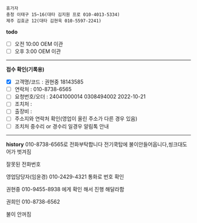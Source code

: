 ```
휴가자
충청 이태구 15~16(대타 김지원 프로 010-4013-5334)
제주 김효균 12(대타 김현욱 010-5597-2241)
```

**todo**
- [ ] 오전 10:00 OEM 이관 
- [ ] 오후 3:00 OEM 이관 
---
**접수 확인(기록용)**
- [x] 고객명/코드 : 권현중 18143585
- [ ] 연락처 : 010-8738-6565
- [ ] 요청번호/오더 : 24041000014  0308494002 2022-10-21
- [ ] 조치처 : 
- [ ] 출장비 : 
- [ ] 주소지와 연락처 확인(영업이 올린 주소가 다른 경우 있음)
- [ ] 조치처 중수리 or 경수리 일경우 알림톡 안내
---
**history**
010-8738-6565로 전화부탁합니다  전기쿡탑에 불이안들어옵니다,씽크대도어가 벗겨짐

잘못된 전화번호

영업담당자(임윤경) 010-2429-4321 통화로 번호 확인

권현중 010-9455-8938 에게 확인 해서 진행 해달라함

권희인 010-8738-6562

불이 안꺼짐